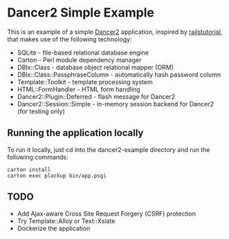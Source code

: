Dancer2 Simple Example
======================

This is an example of a simple [Dancer2](http://perldancer.org/) application, inspired by [railstutorial](https://github.com/railstutorial/sample_app), that makes use of the following technology: 

* SQLite - file-based relational database engine
* Carton - Perl module dependency manager
* DBIx::Class - database object relational mapper (ORM)
* DBIx::Class::PassphraseColumn - automatically hash password column
* Template::Toolkit - template processing system
* HTML::FormHandler - HTML form handling
* Dancer2::Plugin::Deferred - flash message for Dancer2
* Dancer2::Session::Simple - in-memory session backend for Dancer2 (for testing only)

Running the application locally
--------------------------------

To run it locally, just cd into the dancer2-example directory and run the following commands:

```
carton install
carton exec plackup bin/app.psgi
```

TODO
----

* Add Ajax-aware Cross Site Request Forgery (CSRF) protection
* Try Template::Alloy or Text::Xslate
* Dockerize the application
